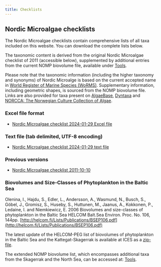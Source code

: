 ```yaml
---
title: Checklists
---
```


## Nordic Microalgae checklists

The Nordic Microalgae checklists contain comprehensive lists of all taxa included on this website. You can download the complete lists below.

The taxonomic content is derived from the original Nordic Microalgae checklist of 2011 (accessible below), supplemented by additional entries from the current NOMP biovolume file, available under [Tools](http://nordicmicroalgae.org/tools).

Please note that the taxonomic information (including the higher taxonomy and synonyms) of Nordic Microalge is based on the current accepted name in [World Register of Marine Species (WoRMS)](https://www.marinespecies.org/). Supplementary information, including geometric shapes, is sourced from the NOMP biovolume file. Links are also provided for taxa present on [AlgaeBase](https://www.algaebase.org/), [Dyntaxa](https://namnochslaktskap.artfakta.se/) and [NORCCA: The Norwegian Culture Collection of Algae](https://norcca.scrol.net/).

### Excel file format

* [Nordic Microalgae checklist 2024-01-29 Excel file](https://data.smhi.se/oce/SLW/checklists/2024_01-29/nordicmicroalgae_checklist_2024_Jan_29.xlsx)

### Text file (tab delimited, UTF-8 encoding)

* [Nordic Microalgae checklist 2024-01-29 text file](https://data.smhi.se/oce/SLW/checklists/2024_01-29/nordicmicroalgae_checklist_2024_Jan_29.txt)

### Previous versions

* [Nordic Microalgae checklist 2011-10-10](https://data.smhi.se/oce/SLW/checklists/2011-10-10/)

### Biovolumes and Size-Classes of Phytoplankton in the Baltic Sea

Olenina, I., Hajdu, S., Edler, L., Andersson, A., Wasmund, N., Busch, S., Göbel, J., Gromisz, S., Huseby, S., Huttunen, M., Jaanus, A., Kokkonen, P., Ledaine, I. and Niemkiewicz, E. 2006 Biovolumes and size-classes of phytoplankton in the Baltic Sea HELCOM Balt.Sea Environ. Proc. No. 106, 144pp. [http://helcom.fi/Lists/Publications/BSEP106.pdf](http://helcom.fi/Lists/Publications/BSEP106.pdf)

The latest update of the HELCOM-PEG list of biovolumes of phytoplankton in the Baltic Sea and the Kattegat-Skagerrak is available at ICES as a [zip-file](http://ices.dk/data/Documents/ENV/PEG_BVOL.zip).

The extended NOMP biovolume list, which encompasses additional taxa from the Skagerrak and the North Sea, can be accessed at: [Tools](http://nordicmicroalgae.org/tools).
